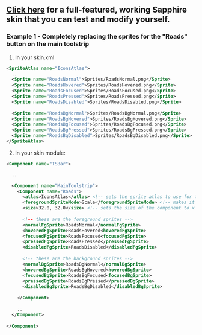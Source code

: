 ## [Click here](https://github.com/AlexanderDzhoganov/Skylines-Sapphire/tree/master/Skins/Emerald/_SapphireSkin) for a full-featured, working Sapphire skin that you can test and modify yourself.

### Example 1 - Completely replacing the sprites for the "Roads" button on the main toolstrip

1. In your skin.xml

```xml
<SpriteAtlas name="IconsAtlas">
  ..
  <Sprite name="RoadsNormal">Sprites/RoadsNormal.png</Sprite>
  <Sprite name="RoadsHovered">Sprites/RoadsHovered.png</Sprite>
  <Sprite name="RoadsFocused">Sprites/RoadsFocused.png</Sprite>
  <Sprite name="RoadsPressed">Sprites/RoadsPressed.png</Sprite>
  <Sprite name="RoadsDisabled">Sprites/RoadsDisabled.png</Sprite>
  
  <Sprite name="RoadsBgNormal">Sprites/RoadsBgNormal.png</Sprite>
  <Sprite name="RoadsBgHovered">Sprites/RoadsBgHovered.png</Sprite>
  <Sprite name="RoadsBgFocused">Sprites/RoadsBgFocused.png</Sprite>
  <Sprite name="RoadsBgPressed">Sprites/RoadsBgPressed.png</Sprite>
  <Sprite name="RoadsBgDisabled">Sprites/RoadsBgDisabled.png</Sprite>
</SpriteAtlas>

```

2. In your skin module:

```xml
<Component name="TSBar">

  ..

  <Component name="MainToolstrip">
    <Component name="Roads">
      <atlas>IconsAtlas</atlas> <!-- sets the sprite atlas to use for this component -->
      <foregroundSpriteMode>Scale</foregroundSpriteMode> <!-- makes it so your sprite scales with the size of the button -->
      <size>32.0, 32.0</size> <!-- sets the size of the component to x = 32.0, y = 32.0
      
      <!-- these are the foreground sprites -->
      <normalFgSprite>RoadsNormal</normalFgSprite>
      <hoveredFgSprite>RoadsHovered<hoveredFgSprite>
      <focusedFgSprite>RoadsFocused<focusedFgSprite>
      <pressedFgSprite>RoadsPressed</pressedFgSprite>
      <disabledFgSprite>RoadsDisabled</disabledFgSprite>
      
      <!-- these are the background sprites -->
      <normalBgSprite>RoadsBgNormal</normalBgSprite>
      <hoveredBgSprite>RoadsBgHovered<hoveredBgSprite>
      <focusedBgSprite>RoadsBgFocused<focusedBgSprite>
      <pressedBgSprite>RoadsBgPressed</pressedBgSprite>
      <disabledBgSprite>RoadsBgDisabled</disabledBgSprite>
      
    </Component>
    
    ..
  </Component>
 
</Component>
```
